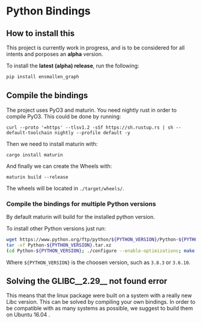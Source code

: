 # Python Bindings

## How to install this
This project is currently work in progress, and is to be considered for all
intents and porposes an **alpha** version.

To install the **latest (alpha) release**, run the following:

```bash
pip install ensmallen_graph
```

## Compile the bindings
The project uses PyO3 and maturin.
You need nightly rust in order to compile PyO3.
This could be done by running:
```
curl --proto '=https' --tlsv1.2 -sSf https://sh.rustup.rs | sh --default-toolchain nightly --profile default -y
```

Then we need to install maturin with:
```
cargo install maturin
```

And finally we can create the Wheels with:
```
maturin build --release
```

The wheels will be located in `./target/wheels/`.

### Compile the bindings for multiple Python versions

By default maturin will build for the installed python version.

To install other Python versions just run:
```bash
wget https://www.python.org/ftp/python/${PYTHON_VERSION}/Python-${PYTHON_VERSION}.tar.xz
tar -xf Python-${PYTHON_VERSION}.tar.xz
(cd Python-${PYTHON_VERSION}; ./configure --enable-optimizations; make -j$(nproc); make -j$(nproc) install)
```
Where `${PYTHON_VERSION}` is the choosen version, such as `3.8.3` or `3.6.10`.

## Solving the GLIBC__2.29__ not found error
This means that the linux package were built on a system with a really new Libc version.
This can be solved by compiling your own bindings.
In order to be compatible with as many systems as possible, we suggest to build them on 
Ubuntu 16.04 .